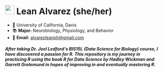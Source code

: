 # <img src="https://media.giphy.com/media/hvRJCLFzcasrR4ia7z/giphy.gif" width="30px"> Lean Alvarez (she/her)
- 📍 University of California, Davis
- 📚 **Major:** Neurobiology, Physiology, and Behavior
- 📧 **Email:** [alvarezleanph@gmail.com](mailto:alvarezleanph@gmail.com)

##### After taking Dr. Joel Ledford's BIS15L (Data Science for Biology) course, I have discovered a passion for R. This repository is my journey in practicing R using the book *R for Data Science* by Hadley Wickman and Garrett Grolemund in hopes of improving in and eventually mastering R.
